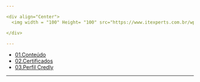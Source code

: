 ```yaml
---

<div align="Center">
  <img width = "100" Height= "100" src="https://www.itexperts.com.br/wp-content/uploads/2022/06/14171329/246-2467177_aws-logo-png-free-stock-aws-logo-png.png">

</div>

---
```


- [01.Conteúdo](https://github.com/Geronimonetto/Engenharia_dados_AWS/tree/main/Sprint_05/AWS/01.Conte%C3%BAdo)
- [02.Certificados](https://github.com/Geronimonetto/Engenharia_dados_AWS/tree/main/Sprint_05/AWS/02.Certificados)
- [03.Perfil Credly](https://www.credly.com/users/geronimo-morais)
---
